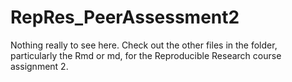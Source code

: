 # RepRes_PeerAssessment2
Nothing really to see here.  Check out the other files in the folder, particularly the Rmd or md, for the Reproducible Research course assignment 2.